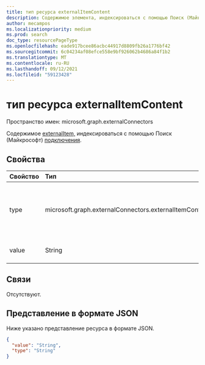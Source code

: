 ```yaml
---
title: тип ресурса externalItemContent
description: Содержимое элемента, индексироваться с помощью Поиск (Майкрософт) подключения.
author: mecampos
ms.localizationpriority: medium
ms.prod: search
doc_type: resourcePageType
ms.openlocfilehash: eade917bcee86acbc44917d8809fb26a1776bf42
ms.sourcegitcommit: 6c04234af08efce558e9bf926062b4686a84f1b2
ms.translationtype: MT
ms.contentlocale: ru-RU
ms.lasthandoff: 09/12/2021
ms.locfileid: "59123428"
---
```

# <a name="externalitemcontent-resource-type"></a>тип ресурса externalItemContent

Пространство имен: microsoft.graph.externalConnectors

Содержимое [externalItem,](externalconnectors-externalitem.md) индексироваться с помощью Поиск (Майкрософт) [подключения](externalconnectors-externalconnection.md).

## <a name="properties"></a>Свойства
|Свойство|Тип|Описание|
|:---|:---|:---|
|type|microsoft.graph.externalConnectors.externalItemContentType|Тип контента в свойстве значения. Возможные значения: `text`, `html`, `unknownFutureValue`.|
|value|String|Содержимое для externalItem. Обязательный.|

## <a name="relationships"></a>Связи
Отсутствуют.

## <a name="json-representation"></a>Представление в формате JSON
Ниже указано представление ресурса в формате JSON.
<!-- {
  "blockType": "resource",
  "@odata.type": "microsoft.graph.externalConnectors.externalItemContent"
}
-->
``` json
{
  "value": "String",
  "type": "String"
}
```


